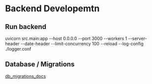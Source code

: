 # Backend Developemtn

## Run backend

uvicorn src.main:app --host 0.0.0.0 --port 3000 --workers 1 --server-header --date-header --limit-concurrency 100 --reload --log-config ./logger.conf 

## Database / Migrations

[db_migrations_docs](./db_migration_alembic.md)

